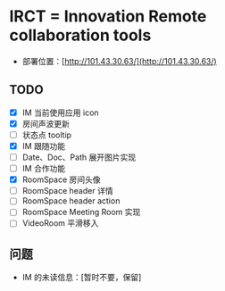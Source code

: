 # IRCT = Innovation Remote collaboration tools

- 部署位置：[http://101.43.30.63/](http://101.43.30.63/)

## TODO

- [x] IM 当前使用应用 icon
- [x] 房间声波更新
- [ ] 状态点 tooltip
- [x] IM 跟随功能
- [ ] Date、Doc、Path 展开图片实现
- [ ] IM 合作功能
- [x] RoomSpace 房间头像
- [ ] RoomSpace header 详情
- [ ] RoomSpace header action
- [ ] RoomSpace Meeting Room 实现
- [ ] VideoRoom 平滑移入

## 问题

- IM 的未读信息：\[暂时不要，保留\]
